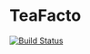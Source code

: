 # TeaFacto

[![Build Status](https://travis-ci.org/lukovnikov/teafacto.svg?branch=blocks)](https://travis-ci.org/lukovnikov/teafacto)
